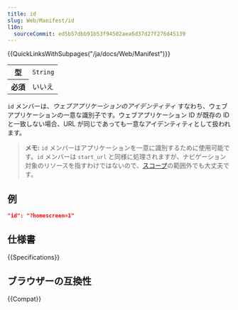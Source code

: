 ```yaml
---
title: id
slug: Web/Manifest/id
l10n:
  sourceCommit: ed5b57dbb91b53f94502aea6d37d27f276d45139
---
```


{{QuickLinksWithSubpages("/ja/docs/Web/Manifest")}}

<table class="properties">
  <tbody>
    <tr>
      <th scope="row">型</th>
      <td><code>String</code></td>
    </tr>
    <tr>
      <th scope="row">必須</th>
      <td>いいえ</td>
    </tr>
  </tbody>
</table>

`id` メンバーは、_ウェブアプリケーションのアイデンティティ_ すなわち、ウェブアプリケーションの一意な識別子です。ウェブアプリケーション ID が既存の ID と一致しない場合、URL が同じであっても一意なアイデンティティとして扱われます。

> **メモ:** `id` メンバーはアプリケーションを一意に識別するために使用可能です。`id` メンバーは `start_url` と同様に処理されますが、ナビゲーション対象のリソースを指すわけではないので、[スコープ](/ja/docs/Web/Manifest/scope)の範囲外でも大丈夫です。

## 例

```json
"id": "?homescreen=1"
```

## 仕様書

{{Specifications}}

## ブラウザーの互換性

{{Compat}}
